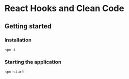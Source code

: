 # React Hooks and Clean Code

## Getting started

### Installation

```
npm i
```

### Starting the application

```
npm start
```
